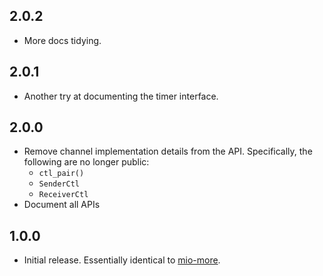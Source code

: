 ## 2.0.2

* More docs tidying.

## 2.0.1

* Another try at documenting the timer interface.

## 2.0.0

* Remove channel implementation details from the API.  Specifically, the following are no longer public:
  * `ctl_pair()`
  * `SenderCtl`
  * `ReceiverCtl`
* Document all APIs

## 1.0.0

* Initial release.  Essentially identical to [mio-more](https://github.com/carllerche/mio-more).
